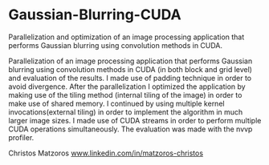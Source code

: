 # Gaussian-Blurring-CUDA
Parallelization and optimization of an image processing application that performs Gaussian blurring using convolution methods in CUDA.

Parallelization of an image processing application that performs Gaussian blurring using convolution methods 
in CUDA (in both block and grid level) and evaluation of the results. I made use of padding technique 
in order to avoid divergence. After the parallelization I optimized the application by making use of the tiling 
method (internal tiling of the image) in order to make use of shared memory. I continued by using multiple kernel 
invocations(external tiling) in order to implement the algorithm in much larger 
image sizes. I made use of CUDA streams in order to perform multiple CUDA operations simultaneously. 
The evaluation was made with the nvvp profiler.

Christos Matzoros  www.linkedin.com/in/matzoros-christos
